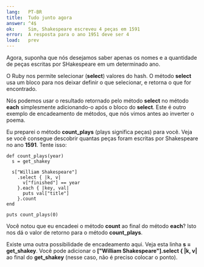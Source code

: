```yaml
---
lang:   PT-BR
title:  Tudo junto agora
answer: ^4$
ok:     Sim, Shakespeare escreveu 4 peças em 1591
error:  A resposta para o ano 1951 deve ser 4
load:   prev
---
```


Agora, suponha que nós desejamos saber apenas os nomes e a quantidade de peças escritas
por SHakespeare em um determinado ano.

O Ruby nos permite selecionar (__select__) valores do hash. O método __select__ usa um bloco
para nos deixar definir o que selecionar, e retorna o que for encontrado.

Nós podemos usar o resultado retornado pelo método __select__ no método __each__ simplesmente
adicionando-o após o bloco do __select__. Este é outro exemplo de encadeamento de métodos, que nós
vimos antes ao inverter o poema.

Eu preparei o método __count\_plays__ (plays significa peças) para você. Veja se você consegue descobrir
quantas peças foram escritas por Shakespeare no ano __1591__. Tente isso:

    def count_plays(year)
      s = get_shakey

      s["William Shakespeare"]
        .select { |k, v|
          v["finished"] == year
        }.each { |key, val|
          puts val["title"]
        }.count
    end

    puts count_plays(0)

Você notou que eu encadeei o método __count__ ao final do método __each__? Isto nos dá o valor
de retorno para o método __count\_plays__.

Existe uma outra possibilidade de encadeamento aqui. Veja esta linha __s = get_shakey__.
Você pode adicionar o __["William Shakespeare"].select { |k, v|__ ao final do __get_shakey__
(nesse caso, não é preciso colocar o ponto).
